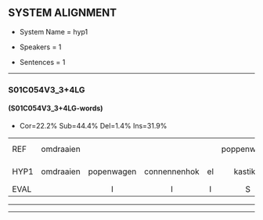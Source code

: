 
## SYSTEM ALIGNMENT

- System Name = hyp1

- Speakers = 1

- Sentences = 1

---

### S01C054V3_3+4LG

#### (S01C054V3_3+4LG-words)

- Cor=22.2%	Sub=44.4%	Del=1.4%	Ins=31.9%

|  |  |  |  |  |  |  |  |  |  |  |  |  |  |  |  |  |  |  |  |  |  |  |  |  |  |  |  |  |  |  |  |  |  |  |  |  |  |  |  |  |  |  |  |  |  |  |  |  |  |  |  |  |  |  |  |  |  |  |  |  |  |  |  |  |  |  |  |  |  |  |  |  |
|:--- |:---:|:---:|:---:|:---:|:---:|:---:|:---:|:---:|:---:|:---:|:---:|:---:|:---:|:---:|:---:|:---:|:---:|:---:|:---:|:---:|:---:|:---:|:---:|:---:|:---:|:---:|:---:|:---:|:---:|:---:|:---:|:---:|:---:|:---:|:---:|:---:|:---:|:---:|:---:|:---:|:---:|:---:|:---:|:---:|:---:|:---:|:---:|:---:|:---:|:---:|:---:|:---:|:---:|:---:|:---:|:---:|:---:|:---:|:---:|:---:|:---:|:---:|:---:|:---:|:---:|:---:|:---:|:---:|:---:|:---:|:---:|:---:|
| REF | omdraaien |  |  |  | poppenwagen | konijnenhok | elastiekje | * | * | * | ruziemaken | teddybeer | dierentuin | paddenstoelen | * | verstoppertje | * | wasmachine | fototoestel*(fototoestellen) | * | * | toiletpapier |  |  |  |  |  |  |  |  |  |  |  |  |  |  | vrachtwagen | buurmannen | vogelkooi | olifant | schommelen*(schommel) | iedereen |  | schoenenwinkel*(schoenwinkel) | knutselen | ophangen | verjaardag | sprookjesboek |  | tandenborstel | lucifer | slaapkamer | achterdeur | ziekenhuis | nieuwsgierig |  | afblijven | kabouter |  |  |  | washandje | sneeuwwitje | goeiendag | * | vakantie | limonade | * | autorijden | eindelijk | familie | chocolade |
| HYP1 | omdraaien | popenwagen | connennenhok | el | kastikio | roa | ruzie | maken | teddibeer | dieren | tem | pa | de | stoelen | voorstoppertje | maa | was | machine | fototoestellen | tot | toet | toiletpapier | vra | g | twagen | buurman | moet | wek | na | voor | t | ik | te | an | nee | dat | nie | buur | vogelkooi | olifant | schommel | iedereen | schoenwinkel | gg | knutsjelen | ophangen | verjaardag | sprookjesboek | tanden | borstel | lusufar | slaapkamer | achterdeur | ziekenhuis | nieuwsgierig | af | blijven | kabouter | was | handje | sneeuwtje | goei | een | dag | vakandie | vakantie | limonade |  | auto-autorijden | endelijk | famili | chocolade |
| EVAL |  | I | I | I | S | S | S | S | S | S | S | S | S | S | S | S | S | S | S | S | S |  | I | I | I | I | I | I | I | I | I | I | I | I | I | I | S | S |  |  | S |  | I | S | S |  |  |  | I | S | S |  |  |  |  | I | S |  | I | I | I | S | S | S | S |  |  | D | S | S | S |  |
---

---

